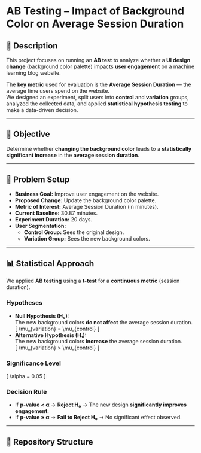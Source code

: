 # AB Testing – Impact of Background Color on Average Session Duration

## 📌 Description
This project focuses on running an **AB test** to analyze whether a **UI design change** (background color palette) impacts **user engagement** on a machine learning blog website.  

The **key metric** used for evaluation is the **Average Session Duration** — the average time users spend on the website.  
We designed an experiment, split users into **control** and **variation** groups, analyzed the collected data, and applied **statistical hypothesis testing** to make a data-driven decision.

---

## 🎯 Objective
Determine whether **changing the background color** leads to a **statistically significant increase** in the **average session duration**.

---

## 🧩 Problem Setup
- **Business Goal:** Improve user engagement on the website.
- **Proposed Change:** Update the background color palette.
- **Metric of Interest:** Average Session Duration (in minutes).
- **Current Baseline:** 30.87 minutes.
- **Experiment Duration:** 20 days.
- **User Segmentation:**
  - **Control Group:** Sees the original design.
  - **Variation Group:** Sees the new background colors.

---

## 📊 Statistical Approach
We applied **AB testing** using a **t-test** for a **continuous metric** (session duration).

### **Hypotheses**
- **Null Hypothesis (H₀):**  
  The new background colors **do not affect** the average session duration.  
  \[
    \mu_{variation} = \mu_{control}
  \]
- **Alternative Hypothesis (H₁):**  
  The new background colors **increase** the average session duration.  
  \[
    \mu_{variation} > \mu_{control}
  \]

### **Significance Level**
\[
\alpha = 0.05
\]

### **Decision Rule**
- If **p-value < α** → **Reject H₀** → The new design **significantly improves engagement**.
- If **p-value ≥ α** → **Fail to Reject H₀** → No significant effect observed.

---

## 📂 Repository Structure
